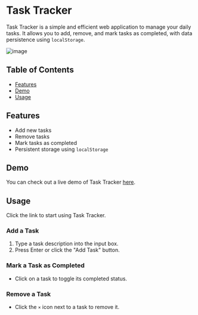 # Task Tracker

Task Tracker is a simple and efficient web application to manage your daily tasks. It allows you to add, remove, and mark tasks as completed, with data persistence using `localStorage`.

![image](https://github.com/Raman1710/TaskTracker/assets/93210962/3053e0d6-7b18-46c0-a9fa-7c78a3fcb5d9)


## Table of Contents

- [Features](#features)
- [Demo](#demo)
- [Usage](#usage)

## Features

- Add new tasks
- Remove tasks
- Mark tasks as completed
- Persistent storage using `localStorage`

## Demo

You can check out a live demo of Task Tracker [here](https://task-trackerss.vercel.app/).


## Usage

Click the link to start using Task Tracker.

### Add a Task

1. Type a task description into the input box.
2. Press Enter or click the "Add Task" button.

### Mark a Task as Completed

- Click on a task to toggle its completed status.

### Remove a Task

- Click the `×` icon next to a task to remove it.


